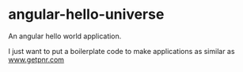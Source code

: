 # angular-hello-universe
An angular hello world application.

I just want to put a boilerplate code to make applications as similar as www.getpnr.com
